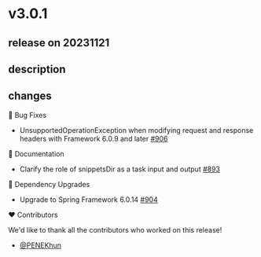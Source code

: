 # v3.0.1

## release on 20231121

## description

## changes

🐞 Bug Fixes

* UnsupportedOperationException when modifying request and response headers with Framework 6.0.9 and later <a href="https://github.com/spring-projects/spring-restdocs/issues/906" data-hovercard-type="issue" data-hovercard-url="/spring-projects/spring-restdocs/issues/906/hovercard">#906</a>

📔 Documentation

* Clarify the role of snippetsDir as a task input and output <a href="https://github.com/spring-projects/spring-restdocs/issues/893" data-hovercard-type="issue" data-hovercard-url="/spring-projects/spring-restdocs/issues/893/hovercard">#893</a>

🔨 Dependency Upgrades

* Upgrade to Spring Framework 6.0.14 <a href="https://github.com/spring-projects/spring-restdocs/issues/904" data-hovercard-type="issue" data-hovercard-url="/spring-projects/spring-restdocs/issues/904/hovercard">#904</a>

❤️ Contributors

We'd like to thank all the contributors who worked on this release!

* <a href="https://github.com/PENEKhun">@PENEKhun</a>

